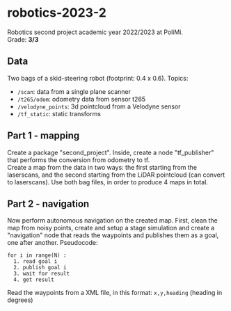 # robotics-2023-2
Robotics second project academic year 2022/2023 at PoliMi.  
Grade: **3/3**  
## Data
Two bags of a skid-steering robot (footprint: 0.4 x 0.6). Topics:  
- `/scan`: data from a single plane scanner
- `/t265/odom`: odometry data from sensor t265
- `/velodyne_points`: 3d pointcloud from a Velodyne sensor
- `/tf_static`: static transforms
## Part 1 - mapping
Create a package "second_project". Inside, create a node "tf_publisher" that performs the conversion from odometry to tf.  
Create a map from the data in two ways: the first starting from the laserscans, and the second starting from the LiDAR pointcloud (can convert to laserscans). Use both bag files, in order to produce 4 maps in total.
## Part 2 - navigation
Now perform autonomous navigation on the created map. First, clean the map from noisy points, create and setup a stage simulation and create a "navigation" node that reads the waypoints and publishes them as a goal, one after another. Pseudocode:  
```
for i in range(N) :
  1. read goal i
  2. publish goal i
  3. wait for result
  4. get result
```
Read the waypoints from a XML file, in this format: `x,y,heading` (heading in degrees)
